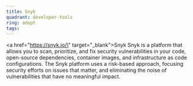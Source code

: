 ```yaml
---
title: Snyk
quadrant: developer-tools
ring: adopt
tags:
---
```


<a href=\"https://snyk.io/\" target=\"_blank\">Snyk</a> Snyk is a platform that allows you to scan, prioritize, and fix security vulnerabilities in your code, open-source dependencies, container images, and infrastructure as code configurations. The Snyk platform uses a risk-based approach, focusing security efforts on issues that matter, and eliminating the noise of vulnerabilities that have no meaningful impact.
